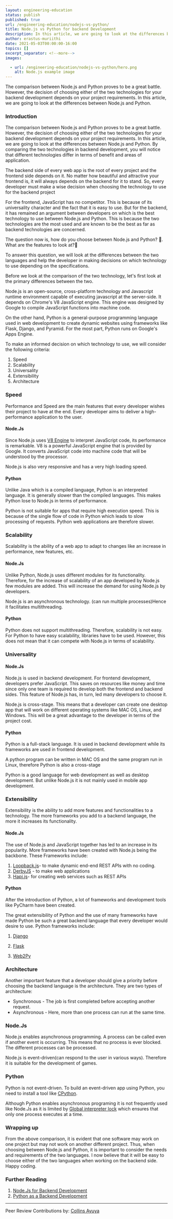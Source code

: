 ```yaml
---
layout: engineering-education
status: publish
published: true
url: /engineering-education/nodejs-vs-python/
title: Node.js vs Python for backend Development
description: In this article, we are going to look at the differences between Node.js and Python in backend development.
author: erastus-muriithi
date: 2021-05-03T00:00:00-16:00
topics: []
excerpt_separator: <!--more-->
images:

  - url: /engineering-education/nodejs-vs-python/hero.png
    alt: Node.js example image
---
```

The comparison between Node.js and Python proves to be a great battle. However, the decision of choosing either of the two technologies for your backend development depends on your project requirements. In this article, we are going to look at the differences between Node.js and Python.
<!--more-->

### Introduction

The comparison between Node.js and Python proves to be a great battle. However, the decision of choosing either of the two technologies for your backend development depends on your project requirements. In this article, we are going to look at the differences between Node.js and Python. By comparing the two technologies in backend development, you will notice that different technologies differ in terms of benefit and areas of application.

The backend side of every web app is the root of every project and the frontend side depends on it. No matter how beautiful and attractive your frontend is, it will always depends on the backend for it to stand. So, every developer must make a wise decision when choosing the technology to use for the backend project

For the frontend, JavaScript has no competitor. This is because of its universality character and the fact that it is easy to use. But for the backend, it has remained an argument between developers on which is the best technology to use between Node.js and Python. This is because the two technologies are the most used and are known to be the best as far as backend technologies are concerned.

The question now is, how do you choose between Node.js and Python? 🤔. What are the features to look at?🤔

To answer this question, we will look at the differences between the two languages and help the developer in making decisions on which technology to use depending on the specifications.

Before we look at the comparison of the two technology, let's first look at the primary differences between the two.

Node.js is an open-source, cross-platform technology and Javascript runtime environment capable of executing javascript at the server-side. It depends on Chrome's V8 JavaScript engine. This engine was designed by Google to compile JavaScript functions into machine code.

On the other hand, Python is a general-purpose programming language used in web development to create dynamic websites using frameworks like Flask, Django, and Pyramid. For the most part, Python runs on Google's Apps Engine.

To make an informed decision on which technology to use, we will  consider the following criteria:
1. Speed
2. Scalability
3. Universality
4. Extensibility
5. Architecture

### Speed
Performance and Speed are the main features that every developer wishes their project to have at the end. Every developer aims to deliver a high-performance application to the user.

#### Node.Js
Since Node.js uses [V8 Engine](https://en.wikipedia.org/wiki/V8_(JavaScript_engine)) to interpret JavaScript code, its performance is remarkable. V8 is a powerful JavaScript engine that is provided by Google. It converts JavaScript code into machine code that will be understood by the processor.

Node.js is also very responsive and has a very high loading speed.

#### Python
Unlike Java which is a compiled language, Python is an interpreted language. It is generally slower than the compiled languages. This makes Python lose to Node.js in terms of performance.

Python is not suitable for apps that require high execution speed. This is because of the single flow of code in Python which leads to slow processing of requests. Python web applications are therefore slower.

### Scalability
Scalability is the ability of a web app to adapt to changes like an increase in performance, new features, etc.

#### Node.Js
Unlike Python, Node.js uses different modules for its functionality. Therefore, for the increase of scalability of an app developed by Node.js few modules are added. This will increase the demand for using Node.js by developers.

Node.js is an asynchronous technology. (can run multiple processes)Hence it facilitates multithreading.
#### Python
Python does not support multithreading. Therefore, scalability is not easy. For Python to have easy scalability, libraries have to be used. However, this does not mean that it can compete with Node.js in terms of scalability.

### Universality

#### Node.Js
Node.js is used in backend development. For frontend development, developers prefer JavaScript. This saves on resources like money and time since only one team is required to develop both the frontend and backend sides. This feature of Node.js has, in turn, led many developers to choose it.

Node.js is cross-stage. This means that a developer can create one desktop app that will work on different operating systems like MAC OS, Linux, and Windows.  This will be a great advantage to the developer in terms of the project cost.
 
#### Python
Python is a full-stack language. It is used in backend development while its frameworks are used in frontend development. 

A python program can be written in MAC OS and the same program run in Linux, therefore Python is also a cross-stage

Python is a good language for web development as well as desktop development. But unlike Node.js it is not mainly used in mobile app development. 


### Extensibility
 Extensibility is the ability to add more features and functionalities to a technology. The more frameworks you add to a backend language, the more it increases its functionality.

#### Node.Js
The use of Node.js and JavaScript together has led to an increase in its popularity. More frameworks have been created with Node.js being the backbone. These Frameworks include:
1. [Loopback.js](https://loopback.io/doc/)- to make dynamic end-end REST APIs with no coding.
2. [DerbyJS](https://derbyjs.com/) - to make web applications
3. [Hapi.js](https://simpleprogrammer.com/introduction-hapijs/)- for creating web services such as REST APIs

#### Python
After the introduction of Python, a lot of frameworks and development tools like PyCharm have been created.

The great extensibility of Python and the use of many frameworks have made Python be such a great backend language that every developer would desire to use. Python frameworks include:

1. [Django](https://docs.djangoproject.com/en/3.2/)

2. [Flask](https://flask.palletsprojects.com/en/1.1.x/)

3. [Web2Py](http://www.web2py.com/)

### Architecture
Another important feature that a developer should give a priority before choosing the backend language is the architecture. They are two types of architecture:

- Synchronous - The job is first completed before accepting another request.
- Asynchronous - Here, more than one process can run at the same time.

### Node.Js
Node.js enables asynchronous programming. A process can be called even if another event is occurring. This means that no process is ever blocked. The different processes can be processed.

Node.js is event-driven(can respond to the user in various ways). Therefore it is suitable for the development of games.

### Python
Python is not event-driven. To build an event-driven app using Python, you need to install a tool like [CPython](https://stackoverflow.com/questions/17130975/python-vs-cpython).

Although Python enables asynchronous programing it is not frequently used like Node.Js as it is limited by [Global interpreter lock](https://en.wikipedia.org/wiki/Global_interpreter_lock) which ensures that only one process executes at a time.

### Wrapping up
From the above comparison,  it is evident that one software may work on one project but may not work on another different project. Thus, when choosing between Node.js and  Python, it is important to consider the needs and requirements of the two languages. I now believe that it will be easy to choose either of the two languages when working on the backend side. Happy coding.

### Further Reading
1. [Node.Js for Backend Development](https://mobidev.biz/blog/node-js-for-backend-development)
2. [ Python as a Backend Development](https://micropyramid.com/blog/why-choose-python-as-backend-development/)

---
Peer Review Contributions by: [Collins Ayuya](https://www.section.io/engineering-education/authors/collins-ayuya/)
